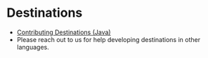 # Destinations

* [Contributing Destinations \(Java\)](https://github.com/airbytehq/airbyte/blob/master/airbyte-integrations/connector-templates/java-destination/README.md)
* Please reach out to us for help developing destinations in other languages.

